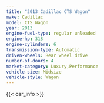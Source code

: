 ```yaml
---
title: "2013 Cadillac CTS Wagon"
make: Cadillac
model: CTS Wagon
year: 2013
engine-fuel-type: regular unleaded
engine-hp: 318
engine-cylinders: 6
transmission-type: Automatic
driven-wheels: Rear wheel drive
number-of-doors: 4
market-category: Luxury,Performance
vehicle-size: Midsize
vehicle-style: Wagon
---
```


{{< car_info >}}
